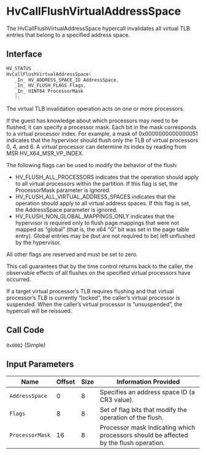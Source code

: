 # HvCallFlushVirtualAddressSpace

The HvCallFlushVirtualAddressSpace hypercall invalidates all virtual TLB entries that belong to a specified address space.

## Interface

 ```c
HV_STATUS
HvCallFlushVirtualAddressSpace(
    _In_ HV_ADDRESS_SPACE_ID AddressSpace,
    _In_ HV_FLUSH_FLAGS Flags,
    _In_ UINT64 ProcessorMask
    );
 ```

The virtual TLB invalidation operation acts on one or more processors.

If the guest has knowledge about which processors may need to be flushed, it can specify a processor mask. Each bit in the mask corresponds to a virtual processor index. For example, a mask of 0x0000000000000051 indicates that the hypervisor should flush only the TLB of virtual processors 0, 4, and 6. A virtual processor can determine its index by reading from MSR HV_X64_MSR_VP_INDEX.

The following flags can be used to modify the behavior of the flush:

- HV_FLUSH_ALL_PROCESSORS indicates that the operation should apply to all virtual processors within the partition. If this flag is set, the ProcessorMask parameter is ignored.
- HV_FLUSH_ALL_VIRTUAL_ADDRESS_SPACES indicates that the operation should apply to all virtual address spaces. If this flag is set, the AddressSpace parameter is ignored.
- HV_FLUSH_NON_GLOBAL_MAPPINGS_ONLY indicates that the hypervisor is required only to flush page mappings that were not mapped as “global” (that is, the x64 “G” bit was set in the page table entry). Global entries may be (but are not required to be) left unflushed by the hypervisor.

All other flags are reserved and must be set to zero.

This call guarantees that by the time control returns back to the caller, the observable effects of all flushes on the specified virtual processors have occurred.

If a target virtual processor’s TLB requires flushing and that virtual processor’s TLB is currently “locked”, the caller’s virtual processor is suspended. When the caller’s virtual processor is “unsuspended”, the hypercall will be reissued.

## Call Code
`0x0002` (Simple)

## Input Parameters

| Name                    | Offset     | Size     | Information Provided                      |
|-------------------------|------------|----------|-------------------------------------------|
| `AddressSpace`          | 0          | 8        | Specifies an address space ID (a CR3 value). |
| `Flags`                 | 8          | 8        | Set of flag bits that modify the operation of the flush. |
| `ProcessorMask`         | 16         | 8        | Processor mask indicating which processors should be affected by the flush operation. |
